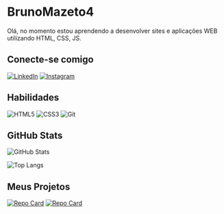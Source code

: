 # BrunoMazeto4
Olá, no momento estou aprendendo a desenvolver sites e aplicações WEB utilizando HTML, CSS, JS.
## Conecte-se comigo
[![LinkedIn](https://img.shields.io/badge/LinkedIn-0077B5?style=for-the-badge&logo=linkedin&logoColor=white)](https://www.linkedin.com/in/bruno-mazeto/) 
[![Instagram](https://img.shields.io/badge/-Instagram-%23E4405F?style=for-the-badge&logo=instagram&logoColor=white)](https://www.instagram.com/bruno_mazeto4/)

## Habilidades

![HTML5](https://img.shields.io/badge/HTML5-E34F26?style=for-the-badge&logo=html5&logoColor=white) 
![CSS3](https://img.shields.io/badge/CSS3-1572B6?style=for-the-badge&logo=css3&logoColor=white) 
![Git](https://img.shields.io/badge/GIT-E44C30?style=for-the-badge&logo=git&logoColor=white)
## GitHub Stats

![GitHub Stats](https://github-readme-stats.vercel.app/api?username=BrunoMazeto4&theme=transparent&bg_color=603dfa&border_color=fff&show_icons=true&icon_color=ce2689&title_color=5eeaad&text_color=FFF)

![Top Langs](https://github-readme-stats-git-masterrstaa-rickstaa.vercel.app/api/top-langs/?username=BrunoMazeto4&layout=compact&bg_color=603dfa&border_color=fff&title_color=5eeaad&text_color=FFF)

## Meus Projetos

[![Repo Card](https://github-readme-stats.vercel.app/api/pin/?username=BrunoMazeto4&repo=NLW-Unite&bg_color=603dfa&border_color=fff&show_icons=true&icon_color=ce2689&title_color=5eeaad&text_color=FFF)](https://github.com/BrunoMazeto4/NLW-Unite) 
[![Repo Card](https://github-readme-stats.vercel.app/api/pin/?username=BrunoMazeto4&repo=Projeto-DevLinks&bg_color=603dfa&border_color=fff&show_icons=true&icon_color=ce2689&title_color=5eeaad&text_color=FFF)](https://github.com/BrunoMazeto4/Projeto-DevLinks)
